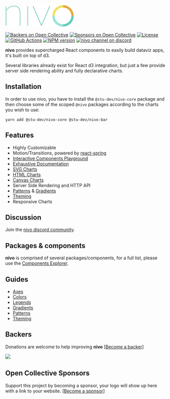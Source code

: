 <a href="https://nivo.rocks"><img alt="nivo" src="https://raw.githubusercontent.com/plouc/nivo/master/nivo.png" width="216" height="68"/></a>

[![Backers on Open Collective](https://opencollective.com/nivo/backers/badge.svg?style=flat-square)](#backers)
[![Sponsors on Open Collective](https://opencollective.com/nivo/sponsors/badge.svg?style=flat-square)](#sponsors)
[![License][license-image]][license-url]
[![GitHub Actions][actions-image]][actions-url]
[![NPM version][npm-image]][npm-url]
[![nivo channel on discord](https://img.shields.io/badge/discord-nivo-61dafb.svg?style=flat-square)](https://discord.gg/n7Ft74f)

**nivo** provides supercharged React components to easily build dataviz apps,
it's built on top of d3.

Several libraries already exist for React d3 integration,
but just a few provide server side rendering ability and fully declarative charts.

## Installation

In order to use nivo, you have to install the `@stu-dev/nivo-core` package and then choose
some of the scoped `@nivo` packages according to the charts you wish to use:

```
yarn add @stu-dev/nivo-core @stu-dev/nivo-bar
```

## Features

-   Highly Customizable
-   Motion/Transitions, powered by [react-spring](https://react-spring.io)
-   [Interactive Components Playground](http://nivo.rocks/)
-   [Exhaustive Documentation](http://nivo.rocks/)
-   [SVG Charts](http://nivo.rocks/components/?filter=svg)
-   [HTML Charts](http://nivo.rocks/components/?filter=html)
-   [Canvas Charts](http://nivo.rocks/components/?filter=canvas)
-   Server Side Rendering and HTTP API
-   [Patterns](http://nivo.rocks/guides/patterns/) & [Gradients](http://nivo.rocks/guides/gradients/)
-   [Theming](http://nivo.rocks/guides/theming/)
-   Responsive Charts

## Discussion

Join the [nivo discord community](https://discord.gg/n7Ft74f).

## Packages & components

**nivo** is comprised of several packages/components, for a full list,
please use the [Components Explorer](http://nivo.rocks/components/).

## Guides

-   [Axes](http://nivo.rocks/guides/axes/)
-   [Colors](http://nivo.rocks/guides/colors/)
-   [Legends](http://nivo.rocks/guides/legends/)
-   [Gradients](http://nivo.rocks/guides/gradients/)
-   [Patterns](http://nivo.rocks/guides/patterns/)
-   [Theming](http://nivo.rocks/guides/theming/)

## Backers

Donations are welcome to help improving **nivo** [[Become a backer](https://opencollective.com/nivo#backer)]

<a href="https://opencollective.com/nivo#backers" target="_blank"><img src="https://opencollective.com/nivo/backers.svg?width=890"></a>

## Open Collective Sponsors

Support this project by becoming a sponsor,
your logo will show up here with a link to your website. [[Become a sponsor](https://opencollective.com/nivo#sponsor)]

[license-image]: https://img.shields.io/github/license/plouc/nivo.svg?style=flat-square
[license-url]: https://github.com/plouc/nivo/blob/master/LICENSE.md
[npm-image]: https://img.shields.io/npm/v/@stu-dev/nivo-core.svg?style=flat-square
[npm-url]: https://www.npmjs.com/~nivo
[actions-image]: https://img.shields.io/github/actions/workflow/status/plouc/nivo/ci.yml?branch=master&style=flat-square
[actions-url]: https://github.com/plouc/nivo/actions
[prettier-image]: https://img.shields.io/badge/styled_with-prettier-ff69b4.svg?style=flat-square
[prettier-url]: https://github.com/prettier/prettier
